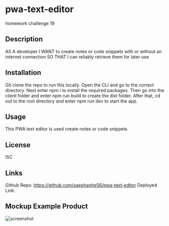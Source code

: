 # pwa-text-editor
homework challenge 19

## Description
AS A developer I WANT to create notes or code snippets with or without an internet connection
SO THAT I can reliably retrieve them for later use



## Installation
Git clone the repo to run this locally. Open the CLI and go to the correct directory. Next enter npm i to install the required packages. Then go into the client folder and enter npm run build to create the dist folder. After that, cd out to the root directory and enter npm run dev to start the app. 


## Usage
This PWA text editor is used create notes or code snippets. 


## License
ISC

## Links

Github Repo: https://github.com/saephanhe56/pwa-text-editor
Deployed Link: 

## Mockup Example Product 
![screenshot]()